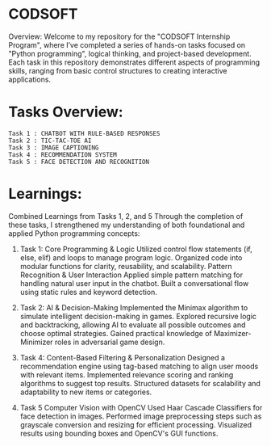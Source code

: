 # CODSOFT
Overview:
Welcome to my repository for the "CODSOFT Internship Program", where I’ve completed a series of hands-on tasks focused on "Python programming", logical thinking, and project-based development. Each task in this repository demonstrates different aspects of programming skills, ranging from basic control structures to creating interactive applications.

# Tasks Overview:

    Task 1 : CHATBOT WITH RULE-BASED RESPONSES 
    Task 2 : TIC-TAC-TOE AI
    Task 3 : IMAGE CAPTIONING
    Task 4 : RECOMMENDATION SYSTEM
    Task 5 : FACE DETECTION AND RECOGNITION

# Learnings: 
Combined Learnings from Tasks 1, 2, and 5
Through the completion of these tasks, I strengthened my understanding of both foundational and applied Python programming concepts:
1. Task 1:
Core Programming & Logic
Utilized control flow statements (if, else, elif) and loops to manage program logic.
Organized code into modular functions for clarity, reusability, and scalability.
Pattern Recognition & User Interaction
Applied simple pattern matching for handling natural user input in the chatbot.
Built a conversational flow using static rules and keyword detection.

2. Task 2:
AI & Decision-Making
Implemented the Minimax algorithm to simulate intelligent decision-making in games.
Explored recursive logic and backtracking, allowing AI to evaluate all possible outcomes and choose optimal strategies.
Gained practical knowledge of Maximizer-Minimizer roles in adversarial game design.

4. Task 4:
Content-Based Filtering & Personalization
Designed a recommendation engine using tag-based matching to align user moods with relevant items.
Implemented relevance scoring and ranking algorithms to suggest top results.
Structured datasets for scalability and adaptability to new items or categories.

6. Task 5
Computer Vision with OpenCV
Used Haar Cascade Classifiers for face detection in images.
Performed image preprocessing steps such as grayscale conversion and resizing for efficient processing.
Visualized results using bounding boxes and OpenCV's GUI functions.
